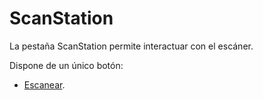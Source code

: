 # ScanStation

La pestaña ScanStation permite interactuar con el escáner.

Dispone de un único botón:

* [Escanear](escanear.md).
